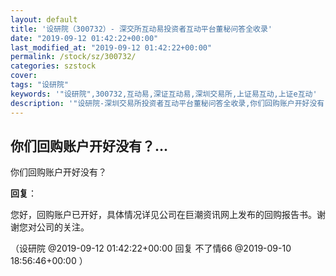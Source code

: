 ```yaml
---
layout: default
title: '设研院（300732）- 深交所互动易投资者互动平台董秘问答全收录'
date: "2019-09-12 01:42:22+00:00"
last_modified_at: "2019-09-12 01:42:22+00:00"
permalink: /stock/sz/300732/
categories: szstock
cover: 
tags: "设研院"
keywords: '"设研院",300732,互动易,深证互动易,深圳交易所,上证易互动,上证e互动'
description: '"设研院-深圳交易所投资者互动平台董秘问答全收录,你们回购账户开好没有？"'
---
```


## 你们回购账户开好没有？...

你们回购账户开好没有？

**回复**：

您好，回购账户已开好，具体情况详见公司在巨潮资讯网上发布的回购报告书。谢谢您对公司的关注。 

（设研院  @2019-09-12 01:42:22+00:00 回复 不了情66  @2019-09-10 18:56:46+00:00 ）

